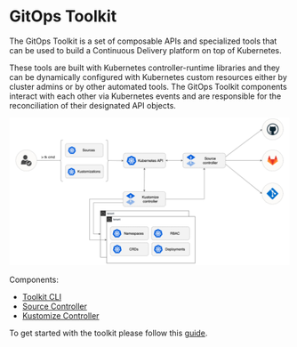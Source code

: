 # GitOps Toolkit

The GitOps Toolkit is a set of composable APIs and specialized tools
that can be used to build a Continuous Delivery platform on top of Kubernetes.

These tools are built with Kubernetes controller-runtime libraries and they
can be dynamically configured with Kubernetes custom resources either by
cluster admins or by other automated tools.
The GitOps Toolkit components interact with each other via Kubernetes
events and are responsible for the reconciliation of their designated API objects. 

![](diagrams/tk-overview.png)

Components:

- [Toolkit CLI](https://github.com/fluxcd/toolkit)
- [Source Controller](https://github.com/fluxcd/source-controller)
- [Kustomize Controller](https://github.com/fluxcd/kustomize-controller)

To get started with the toolkit please follow this [guide](get-started/index.md).
